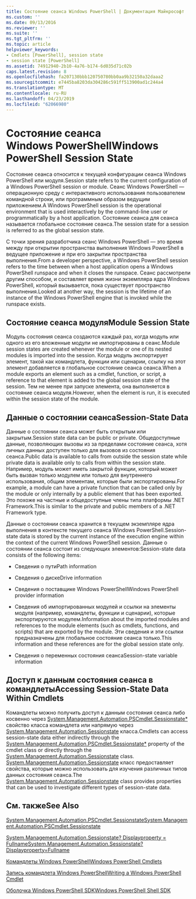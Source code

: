 ```yaml
---
title: Состояние сеанса Windows PowerShell | Документация Майкрософт
ms.custom: ''
ms.date: 09/13/2016
ms.reviewer: ''
ms.suite: ''
ms.tgt_pltfrm: ''
ms.topic: article
helpviewer_keywords:
- Cmdlets [PowerShell], session state
- session state [PowerShell]
ms.assetid: 74912940-2b10-4a76-b174-6d035d71c02b
caps.latest.revision: 8
ms.openlocfilehash: fa207130bbb120750780bb0aa9b32150a32daaa2
ms.sourcegitcommit: e7445ba8203da304286c591ff513900ad1c244a4
ms.translationtype: MT
ms.contentlocale: ru-RU
ms.lasthandoff: 04/23/2019
ms.locfileid: "62066980"
---
```

# <a name="windows-powershell-session-state"></a><span data-ttu-id="60c80-102">Состояние сеанса Windows PowerShell</span><span class="sxs-lookup"><span data-stu-id="60c80-102">Windows PowerShell Session State</span></span>

<span data-ttu-id="60c80-103">Состояние сеанса относится к текущей конфигурации сеанса Windows PowerShell или модуля.</span><span class="sxs-lookup"><span data-stu-id="60c80-103">Session state refers to the current configuration of a Windows PowerShell session or module.</span></span> <span data-ttu-id="60c80-104">Сеанс Windows PowerShell — операционную среду с интерактивного использования пользователем командной строки, или программным образом ведущим приложением.</span><span class="sxs-lookup"><span data-stu-id="60c80-104">A Windows PowerShell session is the operational environment that is used interactively by the command-line user or programmatically by a host application.</span></span> <span data-ttu-id="60c80-105">Состояние сеанса для сеанса называется глобальное состояние сеанса.</span><span class="sxs-lookup"><span data-stu-id="60c80-105">The session state for a session is referred to as the global session state.</span></span>

<span data-ttu-id="60c80-106">С точки зрения разработчика сеанс Windows PowerShell — это время между при открытии пространства выполнения Windows PowerShell в ведущее приложение и при его закрытии пространства выполнения.</span><span class="sxs-lookup"><span data-stu-id="60c80-106">From a developer perspective, a Windows PowerShell session refers to the time between when a host application opens a Windows PowerShell runspace and when it closes the runspace.</span></span> <span data-ttu-id="60c80-107">Сеанс рассмотрели другим способом, и составляет время жизни экземпляра ядра Windows PowerShell, который вызывается, пока существует пространство выполнения.</span><span class="sxs-lookup"><span data-stu-id="60c80-107">Looked at another way, the session is the lifetime of an instance of the Windows PowerShell engine that is invoked while the runspace exists.</span></span>

## <a name="module-session-state"></a><span data-ttu-id="60c80-108">Состояние сеанса модуля</span><span class="sxs-lookup"><span data-stu-id="60c80-108">Module Session State</span></span>

<span data-ttu-id="60c80-109">Модуль состояния сеанса создаются каждый раз, когда модуль или одного из его вложенные модули не импортированы в сеанс.</span><span class="sxs-lookup"><span data-stu-id="60c80-109">Module session states are created whenever the module or one of its nested modules is imported into the session.</span></span> <span data-ttu-id="60c80-110">Когда модуль экспортирует элемент, такой как командлета, функции или сценарии, ссылку на этот элемент добавляется в глобальное состояние сеанса сеанса.</span><span class="sxs-lookup"><span data-stu-id="60c80-110">When a module exports an element such as a cmdlet, function, or script, a reference to that element is added to the global session state of the session.</span></span> <span data-ttu-id="60c80-111">Тем не менее при запуске элемента, она выполняется в состояние сеанса модуля.</span><span class="sxs-lookup"><span data-stu-id="60c80-111">However, when the element is run, it is executed within the session state of the module.</span></span>

## <a name="session-state-data"></a><span data-ttu-id="60c80-112">Данные о состоянии сеанса</span><span class="sxs-lookup"><span data-stu-id="60c80-112">Session-State Data</span></span>

<span data-ttu-id="60c80-113">Данные о состоянии сеанса может быть открытым или закрытым.</span><span class="sxs-lookup"><span data-stu-id="60c80-113">Session state data can be public or private.</span></span> <span data-ttu-id="60c80-114">Общедоступные данные, позволяющих вызовы из за пределами состояние сеанса, хотя личных данных доступен только для вызовов из состояния сеанса.</span><span class="sxs-lookup"><span data-stu-id="60c80-114">Public data is available to calls from outside the session state while private data is available only to calls from within the session state.</span></span> <span data-ttu-id="60c80-115">Например, модуль может иметь закрытой функции, который может быть вызван только модулем или только для внутреннего использования, общим элементам, которые были экспортированы.</span><span class="sxs-lookup"><span data-stu-id="60c80-115">For example, a module can have a private function that can be called only by the module or only internally by a public element that has been exported.</span></span> <span data-ttu-id="60c80-116">Это похоже на частные и общедоступные члены типа платформы .NET Framework.</span><span class="sxs-lookup"><span data-stu-id="60c80-116">This is similar to the private and public members of a .NET Framework type.</span></span>

<span data-ttu-id="60c80-117">Данные о состоянии сеанса хранится в текущем экземпляре ядра выполнения в контексте текущего сеанса Windows PowerShell.</span><span class="sxs-lookup"><span data-stu-id="60c80-117">Session-state data is stored by the current instance of the execution engine within the context of the current Windows PowerShell session.</span></span> <span data-ttu-id="60c80-118">Данные о состоянии сеанса состоит из следующих элементов:</span><span class="sxs-lookup"><span data-stu-id="60c80-118">Session-state data consists of the following items:</span></span>

- <span data-ttu-id="60c80-119">Сведения о пути</span><span class="sxs-lookup"><span data-stu-id="60c80-119">Path information</span></span>

- <span data-ttu-id="60c80-120">Сведения о диске</span><span class="sxs-lookup"><span data-stu-id="60c80-120">Drive information</span></span>

- <span data-ttu-id="60c80-121">Сведения о поставщике Windows PowerShell</span><span class="sxs-lookup"><span data-stu-id="60c80-121">Windows PowerShell provider information</span></span>

- <span data-ttu-id="60c80-122">Сведения об импортированных модулей и ссылки на элементы модуля (например, командлеты, функции и сценарии), которые экспортируются модулем.</span><span class="sxs-lookup"><span data-stu-id="60c80-122">Information about the imported modules and references to the module elements (such as cmdlets, functions, and scripts) that are exported by the module.</span></span> <span data-ttu-id="60c80-123">Эти сведения и эти ссылки предназначены для глобальное состояние сеанса только.</span><span class="sxs-lookup"><span data-stu-id="60c80-123">This information and these references are for the global session state only.</span></span>

- <span data-ttu-id="60c80-124">Сведения о переменных состояния сеанса</span><span class="sxs-lookup"><span data-stu-id="60c80-124">Session-state variable information</span></span>

## <a name="accessing-session-state-data-within-cmdlets"></a><span data-ttu-id="60c80-125">Доступ к данным состояния сеанса в командлеты</span><span class="sxs-lookup"><span data-stu-id="60c80-125">Accessing Session-State Data Within Cmdlets</span></span>

<span data-ttu-id="60c80-126">Командлеты можно получить доступ к данным состояния сеанса либо косвенно через [System.Management.Automation.PSCmdlet.Sessionstate\*](/dotnet/api/System.Management.Automation.PSCmdlet.SessionState) свойство класса командлета или напрямую через [ System.Management.Automation.Sessionstate](/dotnet/api/System.Management.Automation.SessionState) класса.</span><span class="sxs-lookup"><span data-stu-id="60c80-126">Cmdlets can access session-state data either indirectly through the [System.Management.Automation.PSCmdlet.Sessionstate\*](/dotnet/api/System.Management.Automation.PSCmdlet.SessionState) property of the cmdlet class or directly through the [System.Management.Automation.Sessionstate](/dotnet/api/System.Management.Automation.SessionState) class.</span></span> <span data-ttu-id="60c80-127">[System.Management.Automation.Sessionstate](/dotnet/api/System.Management.Automation.SessionState) класс предоставляет свойства, которые можно использовать для изучения различных типов данных состояния сеанса.</span><span class="sxs-lookup"><span data-stu-id="60c80-127">The [System.Management.Automation.Sessionstate](/dotnet/api/System.Management.Automation.SessionState) class provides properties that can be used to investigate different types of session-state data.</span></span>

## <a name="see-also"></a><span data-ttu-id="60c80-128">См. также</span><span class="sxs-lookup"><span data-stu-id="60c80-128">See Also</span></span>

[<span data-ttu-id="60c80-129">System.Management.Automation.PSCmdlet.Sessionstate</span><span class="sxs-lookup"><span data-stu-id="60c80-129">System.Management.Automation.PSCmdlet.Sessionstate</span></span>](/dotnet/api/System.Management.Automation.PSCmdlet.SessionState)

[<span data-ttu-id="60c80-130">System.Management.Automation.Sessionstate? Displayproperty = Fullname</span><span class="sxs-lookup"><span data-stu-id="60c80-130">System.Management.Automation.Sessionstate?Displayproperty=Fullname</span></span>](/dotnet/api/System.Management.Automation.SessionState)

[<span data-ttu-id="60c80-131">Командлеты Windows PowerShell</span><span class="sxs-lookup"><span data-stu-id="60c80-131">Windows PowerShell Cmdlets</span></span>](./cmdlet-overview.md)

[<span data-ttu-id="60c80-132">Запись командлета Windows PowerShell</span><span class="sxs-lookup"><span data-stu-id="60c80-132">Writing a Windows PowerShell Cmdlet</span></span>](./writing-a-windows-powershell-cmdlet.md)

[<span data-ttu-id="60c80-133">Оболочка Windows PowerShell SDK</span><span class="sxs-lookup"><span data-stu-id="60c80-133">Windows PowerShell Shell SDK</span></span>](../windows-powershell-reference.md)
